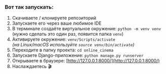 ### Вот так запускать:

1. Скачиваете / клонируете репозиторий  
2. Запускаете его через ваше любимое IDE  
3. В терминале создаёте виртуальное окружение: `python -m venv venv`  
   (нужно сделать это один раз, появится папка `venv`)  
4. Активируете окружение: `venv/Scripts/activate`  
   *(на Linux/macOS используйте `source venv/bin/activate`)*  
5. Переходите в папку проекта: `cd online_cinema`  
6. Запускаете Django-приложение: `python manage.py runserver`  
7. Открываете в браузере: [http://127.0.0.1:8000/](http://127.0.0.1:8000/)  
8. Наслаждаетесь 🎬
